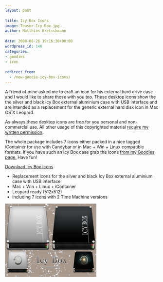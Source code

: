 ```yaml
---
layout: post

title: Icy Box Icons
image: Teaser-Icy-Box.jpg
author: Matthias Kretschmann

date: 2008-08-26 19:16:38+00:00
wordpress_id: 146
categories:
- goodies
- icon

redirect_from:
  - /new-goodie-icy-box-icons/
---
```


A friend of mine asked me to craft an icon for his external hard drive case and I would like to share those with you too. These desktop icons show the the silver and black Icy Box external aluminium case with USB interface and are intended as a replacement for the generic external hard disk icon in Mac OS X Leopard.

As always these desktop icons are free for you personal and non-commercial use. All other usage of this copyrighted material [require my written permission](http://www.kremalicious.com/about/contact/).

The whole package includes 7 icons either packed in a nice tagged iContainer for use with Candybar or in Mac + Win + Linux compatible formats. If you have such an Icy Box case grab the icons [from my Goodies page.](http://www.kremalicious.com/goodies/#icons) Have fun!

<a class="btn btn-primary icon icon-download" href="http://cdn2.kremalicious.com/media/icybox_by_kremalicious.zip">Download Icy Box Icons</a>

  * Replacement icons for the silver and black Icy Box external aluminium case with USB interface
  * Mac + Win + Linux + iContainer
  * Leopard ready (512x512)
  * including 7 icons with 2 Time Machine versions

[![Icy Box Icons](/media/icybox_teaser2_small.png)](/media/icybox_teaser2.jpg)
